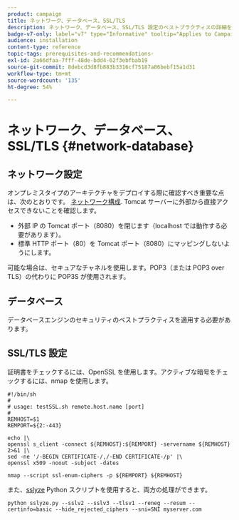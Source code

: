 ```yaml
---
product: campaign
title: ネットワーク、データベース、SSL/TLS
description: ネットワーク、データベース、SSL/TLS 設定のベストプラクティスの詳細を説明します
badge-v7-only: label="v7" type="Informative" tooltip="Applies to Campaign Classic v7 only"
audience: installation
content-type: reference
topic-tags: prerequisites-and-recommendations-
exl-id: 2a66dfaa-7fff-48de-bdd4-62f3ebfbab19
source-git-commit: 8debcd3d8fb883b3316cf75187a86bebf15a1d31
workflow-type: tm+mt
source-wordcount: '135'
ht-degree: 54%

---
```


# ネットワーク、データベース、SSL/TLS {#network-database}



## ネットワーク設定

オンプレミスタイプのアーキテクチャをデプロイする際に確認すべき重要な点は、次のとおりです。 [ネットワーク構成](../../installation/using/network-configuration.md). Tomcat サーバーに外部から直接アクセスできないことを確認します。

* 外部 IP の Tomcat ポート（8080）を閉じます（localhost では動作する必要があります）。
* 標準 HTTP ポート（80）を Tomcat ポート（8080）にマッピングしないようにします。

可能な場合は、セキュアなチャネルを使用します。POP3（または POP3 over TLS）の代わりに POP3S が使用されます。

## データベース

データベースエンジンのセキュリティのベストプラクティスを適用する必要があります。

## SSL/TLS 設定

証明書をチェックするには、OpenSSL を使用します。アクティブな暗号をチェックするには、nmap を使用します。

```
#!/bin/sh
#
# usage: testSSL.sh remote.host.name [port]
#
REMHOST=$1
REMPORT=${2:-443}
 
echo |\
openssl s_client -connect ${REMHOST}:${REMPORT} -servername ${REMHOST} 2>&1 |\
sed -ne '/-BEGIN CERTIFICATE-/,/-END CERTIFICATE-/p' |\
openssl x509 -noout -subject -dates
   
nmap --script ssl-enum-ciphers -p ${REMPORT} ${REMHOST}
```

また、[sslyze](https://github.com/nabla-c0d3/sslyze/releases) Python スクリプトを使用すると、両方の処理ができます。

```
python sslyze.py --sslv2 --sslv3 --tlsv1 --reneg --resum --certinfo=basic --hide_rejected_ciphers --sni=SNI myserver.com
```
